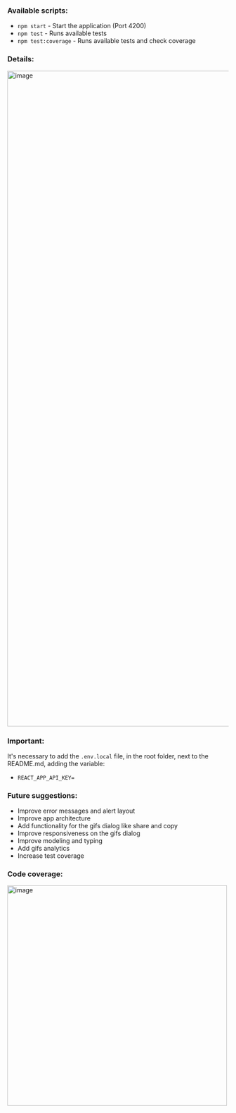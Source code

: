 ### Available scripts:

- `npm start` - Start the application (Port 4200)
- `npm test` - Runs available tests
- `npm test:coverage` - Runs available tests and check coverage

### Details:
<img width="1488" alt="image" src="https://user-images.githubusercontent.com/9400359/160778680-d319d723-2093-4b39-9cf8-3ac197585391.png">

### Important:
It's necessary to add the `.env.local` file, in the root folder, next to the README.md, adding the variable:
- `REACT_APP_API_KEY=`


### Future suggestions:

- Improve error messages and alert layout
- Improve app architecture
- Add functionality for the gifs dialog like share and copy
- Improve responsiveness on the gifs dialog
- Improve modeling and typing
- Add gifs analytics
- Increase test coverage


### Code coverage:
<img width="500" alt="image" src="https://user-images.githubusercontent.com/9400359/160779888-671de4e5-8a58-47fa-a347-cd43ef1ea78f.png">





